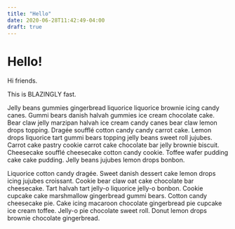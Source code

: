 ```yaml
---
title: "Hello"
date: 2020-06-28T11:42:49-04:00
draft: true
---
```


# Hello!
Hi friends.

This is BLAZINGLY fast.

Jelly beans gummies gingerbread liquorice liquorice brownie icing candy canes. Gummi bears danish halvah gummies ice cream chocolate cake. Bear claw jelly marzipan halvah ice cream candy canes bear claw lemon drops topping. Dragée soufflé cotton candy candy carrot cake. Lemon drops liquorice tart gummi bears topping jelly beans sweet roll jujubes. Carrot cake pastry cookie carrot cake chocolate bar jelly brownie biscuit. Cheesecake soufflé cheesecake cotton candy cookie. Toffee wafer pudding cake cake pudding. Jelly beans jujubes lemon drops bonbon.

Liquorice cotton candy dragée. Sweet danish dessert cake lemon drops icing jujubes croissant. Cookie bear claw oat cake chocolate bar cheesecake. Tart halvah tart jelly-o liquorice jelly-o bonbon. Cookie cupcake cake marshmallow gingerbread gummi bears. Cotton candy cheesecake pie. Cake icing macaroon chocolate gingerbread pie cupcake ice cream toffee. Jelly-o pie chocolate sweet roll. Donut lemon drops brownie chocolate gingerbread.
